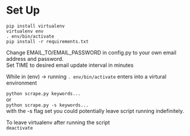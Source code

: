 # Set Up
`pip install virtualenv` <br />
`virtualenv env` <br />
`. env/bin/activate` <br />
`pip install -r requirements.txt` <br />

Change EMAIL_TO/EMAIL_PASSWORD in config.py to your own email address and password. <br />
Set TIME to desired email update interval in minutes <br />

While in (env) -> running `. env/bin/activate` enters into a virtural environment

`python scrape.py keywords...` <br />
  or <br />
`python scrape.py -s keywords...` <br />
  with the -s flag set you could potentially leave script running indefinitely. <br />

To leave virtualenv after running the script <br />
`deactivate`


